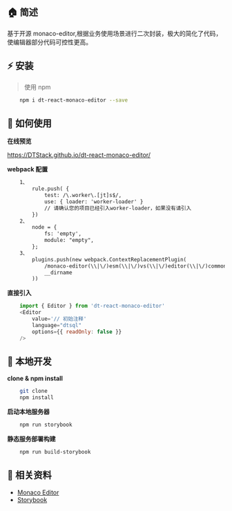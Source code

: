 ## :house: 简述
基于开源 monaco-editor,根据业务使用场景进行二次封装，极大的简化了代码，使编辑器部分代码可控性更高。
## :zap: 安装
> 使用 npm
```bash
    npm i dt-react-monaco-editor --save
```
## :book: 如何使用
**在线预览**

https://DTStack.github.io/dt-react-monaco-editor/

**webpack 配置**
```diff
    1、
        rule.push( {
            test: /\.worker\.[jt]s$/,
            use: { loader: 'worker-loader' }
            // 请确认您的项目已经引入worker-loader，如果没有请引入
        })
    2、
        node = {
            fs: 'empty',
            module: "empty",
        };
    3、
        plugins.push(new webpack.ContextReplacementPlugin(
            /monaco-editor(\\|\/)esm(\\|\/)vs(\\|\/)editor(\\|\/)common(\\|\/)services/,
            __dirname
        ))

```
**直接引入**
```js
    import { Editor } from 'dt-react-monaco-editor'
    <Editor
        value='// 初始注释'
        language="dtsql"
        options={{ readOnly: false }}
    />
```
## :wrench: 本地开发
**clone & npm install**
```bash
    git clone 
    npm install
```
**启动本地服务器**
```bash
    npm run storybook
```

**静态服务部署构建**
```bash
    npm run build-storybook
```

## :blue_book: 相关资料
* [Monaco Editor](https://microsoft.github.io/monaco-editor/)
* [Storybook](https://storybook.js.org/)




